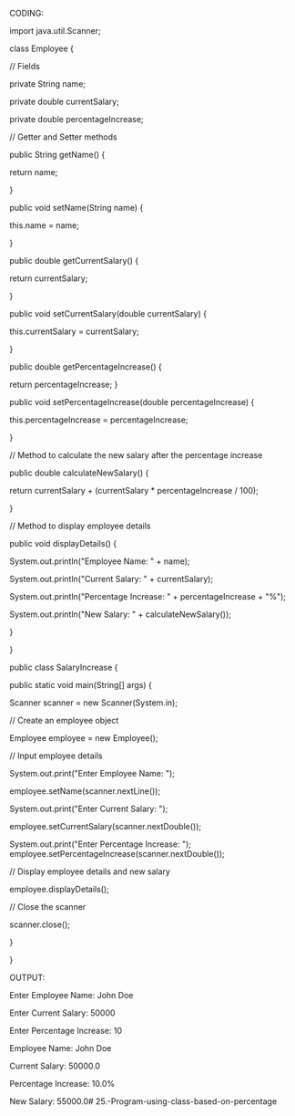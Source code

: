 CODING:

import java.util.Scanner;

class Employee {

// Fields

private String name;

private double currentSalary;

private double percentageIncrease;

// Getter and Setter methods

public String getName() {

return name;

}

public void setName(String name) {

this.name = name;

}

public double getCurrentSalary() {

return currentSalary;

}

public void setCurrentSalary(double currentSalary) {

this.currentSalary = currentSalary;

}

public double getPercentageIncrease() {

return percentageIncrease;
}

public void setPercentageIncrease(double percentageIncrease) {

this.percentageIncrease = percentageIncrease;

}

// Method to calculate the new salary after the percentage increase

public double calculateNewSalary() {

return currentSalary + (currentSalary * percentageIncrease / 100);

}

// Method to display employee details

public void displayDetails() {

System.out.println("Employee Name: " + name);

System.out.println("Current Salary: " + currentSalary);

System.out.println("Percentage Increase: " + percentageIncrease + "%");

System.out.println("New Salary: " + calculateNewSalary());

}

}

public class SalaryIncrease {

public static void main(String[] args) {

Scanner scanner = new Scanner(System.in);

// Create an employee object

Employee employee = new Employee();

// Input employee details

System.out.print("Enter Employee Name: ");

employee.setName(scanner.nextLine());

System.out.print("Enter Current Salary: ");

employee.setCurrentSalary(scanner.nextDouble());

System.out.print("Enter Percentage Increase: ");
employee.setPercentageIncrease(scanner.nextDouble());

// Display employee details and new salary

employee.displayDetails();

// Close the scanner

scanner.close();

}

}

OUTPUT:

Enter Employee Name: John Doe

Enter Current Salary: 50000

Enter Percentage Increase: 10

Employee Name: John Doe

Current Salary: 50000.0

Percentage Increase: 10.0%

New Salary: 55000.0# 25.-Program-using-class-based-on-percentage
